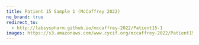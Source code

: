 ```yaml
---
title: Patient 15 Sample 1 (McCaffrey 2022)
no_brand: true
redirect_to:
  - http://labsyspharm.github.io/mccaffrey-2022/Patient15-1
images: https://s3.amazonaws.com/www.cycif.org/mccaffrey-2022/Patient15-1
---
```

